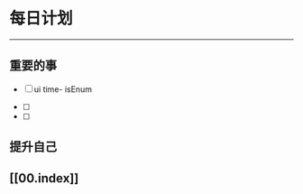 
# 每日计划
---
## 重要的事

- [ ]  ui
      time-
      isEnum
      
- [ ]  
- [ ]  



## 提升自己

  



## [[00.index]]










